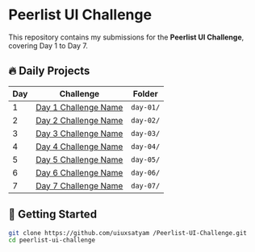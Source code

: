 # Peerlist UI Challenge

This repository contains my submissions for the **Peerlist UI Challenge**, covering Day 1 to Day 7.

## 🔥 Daily Projects

| Day | Challenge | Folder |
|-----|-----------|--------|
| 1   | [Day 1 Challenge Name](./day-01) | `day-01/` |
| 2   | [Day 2 Challenge Name](./day-02) | `day-02/` |
| 3   | [Day 3 Challenge Name](./day-03) | `day-03/` |
| 4   | [Day 4 Challenge Name](./day-04) | `day-04/` |
| 5   | [Day 5 Challenge Name](./day-05) | `day-05/` |
| 6   | [Day 6 Challenge Name](./day-06) | `day-06/` |
| 7   | [Day 7 Challenge Name](./day-07) | `day-07/` |

## 🚀 Getting Started

```bash
git clone https://github.com/uiuxsatyam /Peerlist-UI-Challenge.git
cd peerlist-ui-challenge

